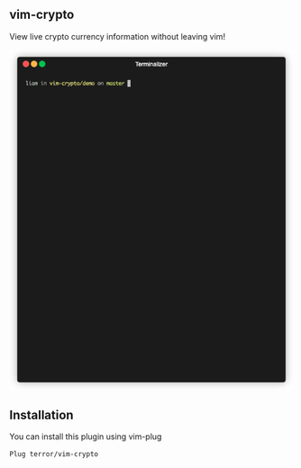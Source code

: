 ## vim-crypto

View live crypto currency information without leaving vim!

![](demo/vim-crypto.gif)

## Installation

You can install this plugin using vim-plug

```
Plug terror/vim-crypto
```
